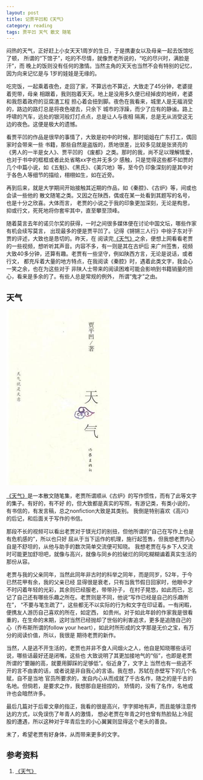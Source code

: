 ```yaml
---
layout: post
title: 记贾平凹和《天气》
category: reading
tags: 贾平凹 天气 散文 随笔
---
```


闷热的天气，正好赶上小女天天1周岁的生日，于是携妻女以及母亲一起去饭馆吃了顿，
所谓的“下馆子”，吃的不尽情，就像贾老所说的，“吃的尽兴时，满脸是汗”，而
晚上的饭则没有任何的激情。当然主角的天天也当然不会有特别的记忆，因为向来记忆是与
1岁的娃娃是无缘的。

吃完饭，一起乘着夜色，走回了家，不算远也不算近，大致走了45分钟，老婆提着兜带，母亲
相跟着，我则抱着天天。地上是没用多久便已经掉皮的地砖，老婆和我怨着政府的豆腐渣工程
担心着会扭到脚。夜色在我看来，城里人是无福消受的，路边的路灯总是将夜色褪去，只余下
城市的浮躁，而少了应有的静谧。路上呼啸的汽车，远处的银河般灯灯点点，总是让人与夜相
隔离，总是无从消受这无边的夜色。这便是极大的遗憾。

看贾平凹的作品是很早的事情了，大致是初中的时候，那时姐姐在广东打工，偶回家时会带来一些
书籍，那些自然是盗版的，质地很差，比较多见就是张贤亮的《男人的一半是女人》、贾平凹的
《废都》之类。那时的我，尚不足以理解情爱，也对于书中的框框或者此处省略xx字也并无多少
感触，只是觉得这些都不如贾的几个中篇小说，如《五魁》、《黑氏》、《美穴地》等，至今仍
印象深刻的是其中对于各色人等细节的描绘，栩栩如生，如在近旁。

再到后来，就是大学期间开始接触其近期的作品，如《秦腔》、《古炉》等，间或也会读一些他的
散文随笔之类。又因之在陕西，偶或在某一处看到其题写的名号，也是十分之欣喜。大体而言，
老贾的小说之于我的印象更加深刻，无论是构思，抑或行文，死死地将你套牢其中，直至攀至顶峰。

随着莫言去年的诺贝尔奖的获得，一时之间很多媒体便在讨论中国文坛，哪些作家有机会续写莫言，
出现最多的便是贾平凹了。记得《锵锵三人行》中徐子东对于贾的评述，大致也是恳切的。昨天，在
阅读完[《天气》][《天气》]之余，便想上网看看老贾的一些视频，想听听其声音。内容不多，有一则是其在古炉后
来广州签售，视频大致40多分钟，还算有趣。老贾有一些坚守，例如陕西方言，无论是说话，或者行文，
都充斥着大量的地方特点，在我阅读《秦腔》时，遇着此类文字，我会心一笑之余，也在为这些对于
非陕人士带来的阅读困难可能会影响到书籍销量的担心，看来是多余的了。有些人总是常规的例外，
所谓“鬼才”之由。

## 天气

![tianqi](/assets/images/tianqi.jpg)

[《天气》][《天气》]是一本散文随笔集，老贾所谓顺从《古炉》的写作惯性，而有了此等文字的集子。有好的，有不好
的，但大致都是真实的写照，有游记类，有类小说的，有书信的，有发言稿，总之nonfiction大致是其类别。
我倒是特别喜欢《高兴》的后记，和后面关于写作的书信。

那段不长的视频可以看出老贾对于镁光灯的别扭，但他所谓的“自己在写作上也是有危机感的”，所以也只好
屈从于当下运作的机理，施行起签售，但我想老贾内心自是不舒坦的，从他与助手的数次简单交流便可知晓。
我想老贾在与乡下人交流时可能更加舒坦吧，就像与高兴，就像与同乡的捡破烂的同吃糊糊谝着真实生活的
那份从容。

老贾与我的父亲同年，当然此同年非古时的科举之同年，而是同岁，52年，于今已然花甲有余，我的父亲已经
显得很是衰老，只有当我节假日回家时，他眼中才不时闪着年轻的光彩，其余则已经服老，带带孙子，
在村子晃悠，如此而已，忘记了自己还有哪些乐趣之所在。老贾则是不同，他说“写作已经是自己的乐趣所在”，
“不要与笔生疏了”，这些都无不以实际的行为和文字在印证着。一有闲暇，便携友人游历自己喜欢的所在，如定西，
如贵州。对于如此年龄的作家我是很看重的，在生命的末期，这时当然已经抛却了世俗的利害追求，更多是追随自己的
心（乔布斯所谓的follow your heart），如此时所形成的文字那是无价之宝，有万分的阅读价值，所以，我很是
期待老贾的新作。

当然，人是逃不开生活的，老贾也并非不食人间烟火之人，他自是知晓哪些话可说，哪些话最好还是闭嘴，这些也
大致说明了其更加接地气的“俗”，也即是老贾所谓的“要蹦的高，就要用脚踩的足够低”。俗近身了，文字上
当然也有一些逃不开的言不由衷的话，或者说是非自我心的言语。我在想，苏轼在赤壁写下的几个名赋，自不是当地
官员所要求的，发自内心从而成就了千古名作，随之的是千古的名地。但倘若，是要求之作，我想那自是扭捏的，
矫情的，没有了名作，名地或许也会暗然许多。

最后几篇对于后辈文章的指正，我看的很是高兴，字字掷地有声，而且能够注意传达的方式，以免误伤了年青人的激情，
想必老贾在年青之时也曾有热脸贴上冷屁股的遭遇，所以这种对于年青后生的小心翼翼则显得这个老头的善良。

末了，希望老贾有好身体，从而带来更多的文字。


## 参考资料
1. [《天气》][《天气》]


[《天气》]: http://book.douban.com/subject/6730330/

